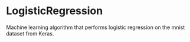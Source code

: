 # LogisticRegression
Machine learning algorithm that performs logistic regression on the mnist dataset from Keras.

